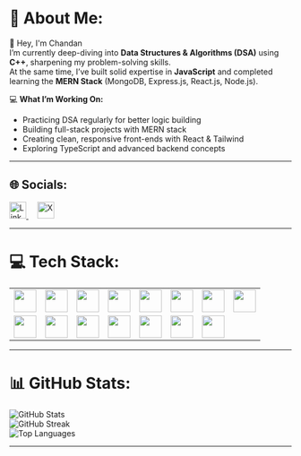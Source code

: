 # 💫 About Me:
👋 Hey, I'm Chandan  
I’m currently deep-diving into **Data Structures & Algorithms (DSA)** using **C++**, sharpening my problem-solving skills.  
At the same time, I’ve built solid expertise in **JavaScript** and completed learning the **MERN Stack** (MongoDB, Express.js, React.js, Node.js).  



💻 **What I’m Working On:**  
- Practicing DSA regularly for better logic building  
- Building full-stack projects with MERN stack  
- Creating clean, responsive front-ends with React & Tailwind  
- Exploring TypeScript and advanced backend concepts  

---

## 🌐 Socials:

<p align="left">
  <a href="https://linkedin.com/in/chandanmehto" target="_blank">
    <img src="https://cdn.jsdelivr.net/gh/devicons/devicon/icons/linkedin/linkedin-original.svg" width="30" alt="LinkedIn" />
  </a>
  &nbsp;&nbsp;&nbsp;
  <a href="https://x.com/ichandanmehto" target="_blank">
    <img src="https://static.cdnlogo.com/logos/x/9/x.svg" width="30" alt="X" />
  </a>
</p>



---

# 💻 Tech Stack:

<table>
  <tr>
    <td><img src="https://cdn.jsdelivr.net/gh/devicons/devicon/icons/cplusplus/cplusplus-original.svg" width="40"/></td>
    <td><img src="https://cdn.jsdelivr.net/gh/devicons/devicon/icons/html5/html5-original.svg" width="40"/></td>
<td><img src="https://cdn.jsdelivr.net/gh/devicons/devicon/icons/css3/css3-original.svg" width="40"/></td>
    <td><img src="https://cdn.jsdelivr.net/gh/devicons/devicon/icons/javascript/javascript-original.svg" width="40"/></td>
    <td><img src="https://cdn.jsdelivr.net/gh/devicons/devicon/icons/typescript/typescript-original.svg" width="40"/></td>
    <td><img src="https://cdn.jsdelivr.net/gh/devicons/devicon/icons/react/react-original.svg" width="40"/></td>
    <td><img src="https://cdn.jsdelivr.net/gh/devicons/devicon/icons/nextjs/nextjs-original.svg" width="40"/></td>
    <td><img src="https://cdn.jsdelivr.net/gh/devicons/devicon/icons/nodejs/nodejs-original.svg" width="40"/></td>
  </tr>
  <tr>
    <td><img src="https://cdn.jsdelivr.net/gh/devicons/devicon/icons/express/express-original.svg" width="40"/></td>
    <td><img src="https://cdn.jsdelivr.net/gh/devicons/devicon/icons/mongodb/mongodb-original.svg" width="40"/></td>
    <td><img src="https://cdn.jsdelivr.net/gh/devicons/devicon/icons/npm/npm-original-wordmark.svg" width="40"/></td>
    <td><img src="https://cdn.jsdelivr.net/gh/devicons/devicon/icons/yarn/yarn-original.svg" width="40"/></td>
 <td><img src="https://vitejs.dev/logo.svg" width="40"/></td>
    <td><img src="https://cdn.jsdelivr.net/gh/devicons/devicon/icons/postman/postman-original.svg" width="40"/></td>
    <td><img src="https://cdn.jsdelivr.net/gh/devicons/devicon/icons/vercel/vercel-original.svg" width="40"/></td>
  </tr>
</table>

---

# 📊 GitHub Stats:

![GitHub Stats](https://github-readme-stats.vercel.app/api?username=iChandanMehto&theme=blue_navy&hide_border=false&include_all_commits=false&count_private=false)  
![GitHub Streak](https://nirzak-streak-stats.vercel.app/?user=iChandanMehto&theme=blue_navy&hide_border=false)  
![Top Languages](https://github-readme-stats.vercel.app/api/top-langs/?username=iChandanMehto&theme=blue_navy&hide_border=false&include_all_commits=false&count_private=false&layout=compact)

---

